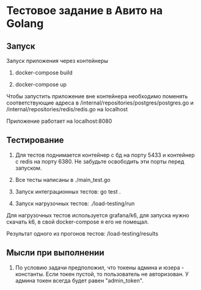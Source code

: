 <h1>Тестовое задание в Авито на Golang</h1>

<h2>Запуск</h2>
Запуск приложения через контейнеры

1. docker-compose build

2. docker-compose up
   
Чтобы запустить приложение вне контейнера необходимо поменять соответствующие адреса в /internal/repositories/postgres/postgres.go и  /internal/repositories/redis/redis.go на localhost

Приложение работает на localhost:8080

<h2>Тестирование</h2>

1. Для тестов поднимается контейнер с бд на порту 5433 и контейнер с redis на порту 6380. Не забудьте освободить эти порты перед запуском.

2. Все тесты написаны в ./main_test.go 
   
3. Запуск интеграционных тестов: go test .
   
4. Запуск нагрузочных тестов: ./load-testing/run

Для нагрузочных тестов используется grafana/k6, для запуска нужно скачать k6, в свой docker-compose я его не помещал.

Результат одного из прогонов тестов: /load-testing/results

<h2>Мысли при выполнении</h2>

1. По условию задачи предположил, что токены админа и юзера - константы.
Если токен пустой, то пользователь не авторизован. У админа токен всегда будет равен "admin_token".




